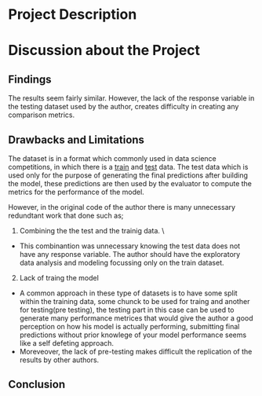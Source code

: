 # Project Description

# Discussion about the Project

## Findings

The results seem fairly similar. However, the lack of the response variable in the testing dataset used by the author, creates difficulty in creating any comparison metrics.

## Drawbacks and Limitations

The dataset is in a format which commonly used in data science competitions, in which there is a [train](input/train.csv) and [test](input/test.csv) data. The test data which is used only for the purpose of generating the final predictions after building the model, these predictions are then used by the evaluator to compute the metrics for the performance of the model.

However, in the original code of the author there is many unnecessary redundtant work that done such as;

1. Combining the the test and the trainig data. \
- This combinantion was unnecessary knowing the test data does not have any response variable. The author should have the exploratory data analysis and modeling focussing only on the train dataset.
2. Lack of traing the model
- A common approach in these type of datasets is to have some split within the training data, some chunck to be used for traing and another for testing(pre testing), the testing part in this case can be used to generate many performance metrices that would give the author a good perception on how his model is actually performing, submitting final predictions without prior knowlege of your model performance seems like a self defeting approach.
- Moreveover, the lack of pre-testing makes difficult the replication of the results by other authors.

## Conclusion
